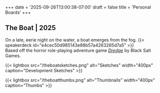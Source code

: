 +++
date = '2025-09-26T13:00:38-07:00'
draft = false
title = 'Personal Boards'
+++

## The Boat | 2025
On a late, eerie night on the water, a boat emerges from the fog.
{{< speakerdeck id="e4cec50d985143e88b57a4263265d7a5" >}}  
Based off the horror role-playing adventure game <a href="https://www.blacksaltgames.com/games/">_Dredge_</a> by Black Salt Games.

{{< lightbox src="/theboatsketches.png" alt="Sketches" width="400px" caption="Development Sketches" >}}

{{< lightbox src="/theboatthumbs.png" alt="Thumbnails" width="400px" caption="Thumbs" >}}  



